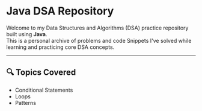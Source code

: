 # Java DSA Repository

Welcome to my Data Structures and Algorithms (DSA) practice repository built using **Java**.  
This is a personal archive of problems and code Snippets I've solved while learning and practicing core DSA concepts.

---

## 🔍 Topics Covered

- Conditional Statements
- Loops
- Patterns
  

